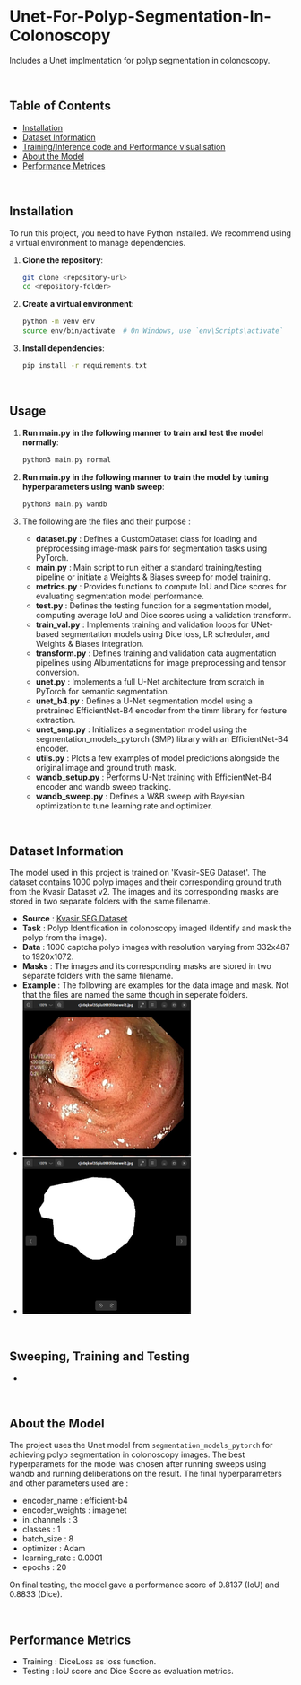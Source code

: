 # Unet-For-Polyp-Segmentation-In-Colonoscopy
Includes a Unet implmentation for polyp segmentation in colonoscopy.

<br>

## Table of Contents

- [Installation](#installation)
- [Dataset Information](#dataset-information)
- [Training/Inference code and Performance visualisation](#traininginference-code-and-performance-visualisation)
- [About the Model](#about-the-model)
- [Performance Metrices](#performance-metrics)

<br>

## Installation

To run this project, you need to have Python installed. We recommend using a virtual environment to manage dependencies.

1. **Clone the repository**:
    ```sh
    git clone <repository-url>
    cd <repository-folder>
    ```

2. **Create a virtual environment**:
    ```sh
    python -m venv env
    source env/bin/activate  # On Windows, use `env\Scripts\activate`
    ```

3. **Install dependencies**:
    ```sh
    pip install -r requirements.txt
    ```

<br>

## Usage

1.  **Run main.py in the following manner to train and test the model normally**:
    ```sh
    python3 main.py normal
    ```
2. **Run main.py in the following manner to train the model by tuning hyperparameters using wanb sweep**:
    ```sh
    python3 main.py wandb
    ```
3. The following are the files and their purpose :
   
    - **dataset.py** : Defines a CustomDataset class for loading and preprocessing image-mask pairs for segmentation tasks using PyTorch.
    - **main.py** : Main script to run either a standard training/testing pipeline or initiate a Weights & Biases sweep for model training.
    - **metrics.py** : Provides functions to compute IoU and Dice scores for evaluating segmentation model performance.
    - **test.py** : Defines the testing function for a segmentation model, computing average IoU and Dice scores using a validation transform.
    - **train_val.py** : Implements training and validation loops for UNet-based segmentation models using Dice loss, LR scheduler, and Weights & Biases integration.
    - **transform.py** : Defines training and validation data augmentation pipelines using Albumentations for image preprocessing and tensor conversion.
    - **unet.py** : Implements a full U-Net architecture from scratch in PyTorch for semantic segmentation.
    - **unet_b4.py** : Defines a U-Net segmentation model using a pretrained EfficientNet-B4 encoder from the timm library for feature extraction.
    - **unet_smp.py** : Initializes a segmentation model using the segmentation_models_pytorch (SMP) library with an EfficientNet-B4 encoder.
    - **utils.py** : Plots a few examples of model predictions alongside the original image and ground truth mask.
    - **wandb_setup.py** : Performs U-Net training with EfficientNet-B4 encoder and wandb sweep tracking.
    - **wandb_sweep.py** : Defines a W&B sweep with Bayesian optimization to tune learning rate and optimizer.



<br>

## Dataset Information
The model used in this project is trained on 'Kvasir-SEG Dataset'. The dataset contains 1000 polyp images and their corresponding ground truth from the Kvasir Dataset v2. The images and its corresponding masks are stored in two separate folders with the same filename. 

- **Source** : [Kvasir SEG Dataset](https://datasets.simula.no/kvasir-seg/)
- **Task** : Polyp Identification in colonoscopy imaged (Identify and mask the polyp from the image).
- **Data** : 1000 captcha polyp images with resolution varying from 332x487 to 1920x1072.
- **Masks** : The images and its corresponding masks are stored in two separate folders with the same filename.
- **Example** : The following are examples for the data image and mask. Not that the files are named the same though in seperate folders.
- <img src="images/data.png" alt="Input" width="300"/>
- <img src="images/label.png" alt="Input" width="300"/>

<br>

## Sweeping, Training and Testing

- 

<br>

## About the Model
The project uses the Unet model from `segmentation_models_pytorch` for achieving polyp segmentation in colonoscopy images. The best hyperparamets for the model was chosen after running sweeps using wandb and running deliberations on the result. 
The final hyperparameters and other parameters used are :
- encoder_name : efficient-b4
- encoder_weights : imagenet
- in_channels : 3
- classes : 1
- batch_size : 8
- optimizer : Adam
- learning_rate : 0.0001
- epochs : 20
  
On final testing, the model gave a performance score of 0.8137 (IoU) and 0.8833 (Dice).

<br>

## Performance Metrics
- Training : DiceLoss as loss function.
- Testing  : IoU score and Dice Score as evaluation metrics.
